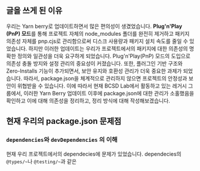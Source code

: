 ## 글을 쓰게 된 이유
우리는 Yarn berry로 업데이트하면서 많은 편의성이 생겼었습니다. **Plug'n'Play (PnP) 모드**를 통해 프로젝트 자체의 node_modules 폴더를 완전히 제거하고 패키지 의존성 자체를 pnp.cjs로 관리함으로써 디스크 사용량과 패키지 설치 속도를 줄일 수 있었습니다.
하지만 이러한 업데이트는 우리가 프로젝트에서의 패키지에 대한 의존성의 명확한 정의와 일관성을 더욱 요구하게 되었습니다. Plug'n'Play(PnP) 모드의 도입으로 의존성 충돌 방지와 설정 관리의 중요성이 커졌습니다. 또한, 플러그인 기반 구조와 Zero-Installs 기능이 추가되면서, 보안 유지와 호환성 관리가 더욱 중요한 과제가 되었습니다. 따라서, package.json을 체계적으로 관리하지 않으면 프로젝트의 안정성과 보안이 위협받을 수 있습니다.
이에 따라서 현재 BCSD Lab에서 활동하고 있는 레거시 그룹에서, 이러한 Yarn Berry 업데이트 이후에 package.json에 대한 관리가 소홀했음을 확인하고 이에 대해 의존성을 정리하고, 정리 방식에 대해 작성해보겠습니다.

## 현재 우리의 package.json 문제점

### `dependencies`와 `devDependencies` 의 이해
현재 우리 프로젝트에서의 dependecies에 문제가 있었습니다.
dependecies의 `@types/~`나 `@testing/~`과 같은 
